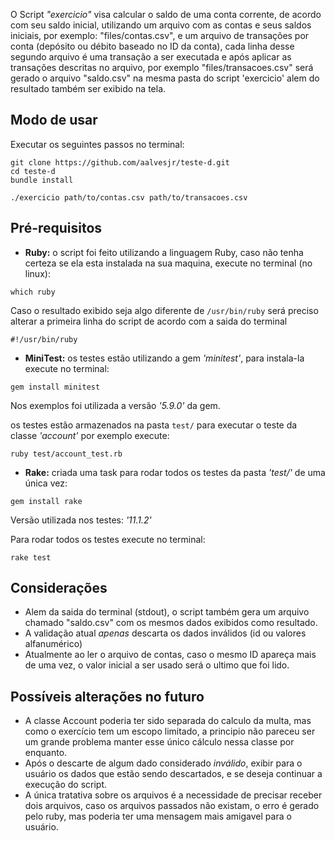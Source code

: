 O Script *"exercicio"* visa calcular o saldo de uma conta corrente, de acordo com seu saldo inicial, utilizando um arquivo com as contas e seus saldos iniciais, por exemplo: "files/contas.csv", e um arquivo de transações por conta (depósito ou débito baseado no ID da conta), cada linha desse segundo arquivo é uma transação a ser executada e após aplicar as transações descritas no arquivo, por exemplo "files/transacoes.csv" será gerado o arquivo "saldo.csv" na mesma pasta do script 'exercicio' alem do resultado também ser exibido na tela.

## Modo de usar

Executar os seguintes passos no terminal:

```
git clone https://github.com/aalvesjr/teste-d.git
cd teste-d
bundle install

./exercicio path/to/contas.csv path/to/transacoes.csv
```

## Pré-requisitos
  - **Ruby:** o script foi feito utilizando a linguagem Ruby, caso não tenha certeza se ela esta instalada na sua maquina, execute no terminal (no linux):

```
which ruby
```

Caso o resultado exibido seja algo diferente de `/usr/bin/ruby` será preciso alterar a primeira linha do script de acordo com a saida do terminal

```
#!/usr/bin/ruby
```

  - **MiniTest:** os testes estão utilizando a gem *'minitest'*, para instala-la execute no terminal:

```
gem install minitest
```

Nos exemplos foi utilizada a versão *'5.9.0'* da gem.

os testes estão armazenados na pasta `test/` para executar o teste da classe *'account'* por exemplo execute:

```
ruby test/account_test.rb
```

  - **Rake:** criada uma task para rodar todos os testes da pasta *'test/'* de uma única vez:

```
gem install rake
```

Versão utilizada nos testes: *'11.1.2'*

Para rodar todos os testes execute no terminal:

```
rake test
```

## Considerações

  - Alem da saida do terminal (stdout), o script também gera um arquivo chamado "saldo.csv" com os mesmos dados exibidos como resultado.
  - A validação atual *apenas* descarta os dados inválidos (id ou valores alfanumérico)
  - Atualmente ao ler o arquivo de contas, caso o mesmo ID apareça mais de uma vez, o valor inicial a ser usado será o ultimo que foi lido.

## Possíveis alterações no futuro

  - A classe Account poderia ter sido separada do calculo da multa, mas como o exercício tem um escopo limitado, a principio não pareceu ser um grande problema manter esse único cálculo nessa classe por enquanto. 
  - Após o descarte de algum dado considerado *inválido*, exibir para o usuário os dados que estão sendo descartados, e se deseja continuar a execução do script.
  - A única tratativa sobre os arquivos é a necessidade de precisar receber dois arquivos, caso os arquivos passados não existam, o erro é gerado pelo ruby, mas poderia ter uma mensagem mais amigavel para o usuário.
